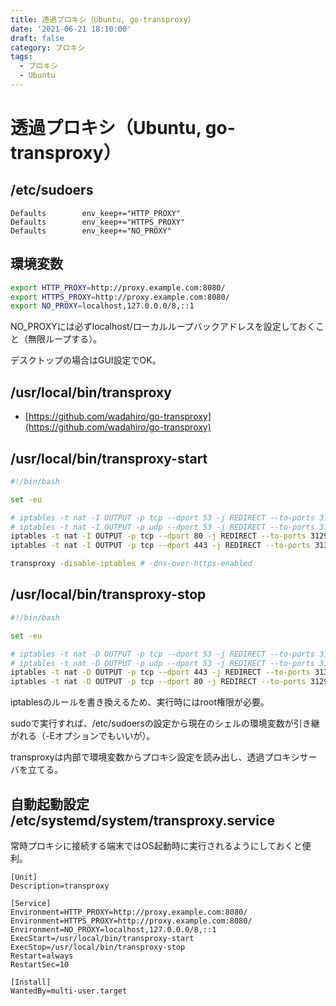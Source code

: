 ```yaml
---
title: 透過プロキシ（Ubuntu, go-transproxy）
date: '2021-06-21 18:10:00'
draft: false
category: プロキシ
tags:
  - プロキシ
  - Ubuntu
---
```


# 透過プロキシ（Ubuntu, go-transproxy）

## /etc/sudoers

```sudoers
Defaults        env_keep+="HTTP_PROXY"
Defaults        env_keep+="HTTPS_PROXY"
Defaults        env_keep+="NO_PROXY"
```

## 環境変数

```bash
export HTTP_PROXY=http://proxy.example.com:8080/
export HTTPS_PROXY=http://proxy.example.com:8080/
export NO_PROXY=localhost,127.0.0.0/8,::1
```

NO_PROXYには必ずlocalhost/ローカルループバックアドレスを設定しておくこと（無限ループする）。

デスクトップの場合はGUI設定でOK。


## /usr/local/bin/transproxy

- [https://github.com/wadahiro/go-transproxy](https://github.com/wadahiro/go-transproxy)


## /usr/local/bin/transproxy-start
```bash
#!/bin/bash

set -eu

# iptables -t nat -I OUTPUT -p tcp --dport 53 -j REDIRECT --to-ports 3131
# iptables -t nat -I OUTPUT -p udp --dport 53 -j REDIRECT --to-ports 3131
iptables -t nat -I OUTPUT -p tcp --dport 80 -j REDIRECT --to-ports 3129
iptables -t nat -I OUTPUT -p tcp --dport 443 -j REDIRECT --to-ports 3130

transproxy -disable-iptables # -dns-over-https-enabled
```


## /usr/local/bin/transproxy-stop
```bash
#!/bin/bash

set -eu

# iptables -t nat -D OUTPUT -p tcp --dport 53 -j REDIRECT --to-ports 3131
# iptables -t nat -D OUTPUT -p udp --dport 53 -j REDIRECT --to-ports 3131
iptables -t nat -D OUTPUT -p tcp --dport 443 -j REDIRECT --to-ports 3130
iptables -t nat -D OUTPUT -p tcp --dport 80 -j REDIRECT --to-ports 3129
```

iptablesのルールを書き換えるため、実行時にはroot権限が必要。

sudoで実行すれば、/etc/sudoersの設定から現在のシェルの環境変数が引き継がれる（-Eオプションでもいいが）。

transproxyは内部で環境変数からプロキシ設定を読み出し、透過プロキシサーバを立てる。


## 自動起動設定 /etc/systemd/system/transproxy.service

常時プロキシに接続する端末ではOS起動時に実行されるようにしておくと便利。

```systemd
[Unit]
Description=transproxy

[Service]
Environment=HTTP_PROXY=http://proxy.example.com:8080/
Environment=HTTPS_PROXY=http://proxy.example.com:8080/
Environment=NO_PROXY=localhost,127.0.0.0/8,::1
ExecStart=/usr/local/bin/transproxy-start
ExecStop=/usr/local/bin/transproxy-stop
Restart=always
RestartSec=10

[Install]
WantedBy=multi-user.target

```

